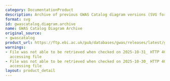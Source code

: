 ```yaml
---
category: DocumentationProduct
description: Archive of previous GWAS Catalog diagram versions (SVG format)
format: svg
id: gwascatalog.diagram.archive
name: GWAS Catalog Diagram Archive
original_source:
- gwascatalog
product_url: https://ftp.ebi.ac.uk/pub/databases/gwas/releases/latest/gwas-catalog-diagram-archive.zip
warnings:
- File was not able to be retrieved when checked on 2025-10-31_ HTTP 404 error when
  accessing file
- File was not able to be retrieved when checked on 2025-10-30_ HTTP 404 error when
  accessing file
layout: product_detail
---
```

